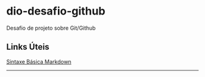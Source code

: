 # dio-desafio-github
Desafio de projeto sobre Git/Github

## Links Úteis
[Sintaxe Básica Markdown](https://www.markdownguide.org/basic-syntax/)

<hr>
